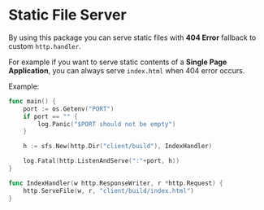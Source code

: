 # Static File Server

By using this package you can serve static files with __404 Error__ fallback to custom `http.handler`.

For example if you want to serve static contents of a __Single Page Application__, you can always serve `index.html` when 404 error occurs.

Example: 
```go
func main() {
	port := os.Getenv("PORT")
	if port == "" {
		log.Panic("$PORT should not be empty")
	}

	h := sfs.New(http.Dir("client/build"), IndexHandler)

	log.Fatal(http.ListenAndServe(":"+port, h))
}

func IndexHandler(w http.ResponseWriter, r *http.Request) {
	http.ServeFile(w, r, "client/build/index.html")
}
```
